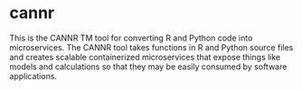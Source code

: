 # cannr
This is the CANNR TM tool for converting R and Python code into microservices.  The CANNR tool takes functions in R and Python source files and creates scalable containerized microservices that expose things like models and calculations so that they may be easily consumed by software applications.
